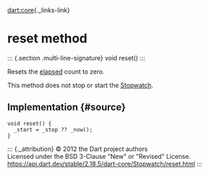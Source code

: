 [dart:core](../../dart-core/dart-core-library){._links-link}

reset method
============

::: {.section .multi-line-signature}
void reset()
:::

Resets the [elapsed](elapsed) count to zero.

This method does not stop or start the [Stopwatch](../stopwatch-class).

Implementation {#source}
--------------

``` {.language-dart data-language="dart"}
void reset() {
  _start = _stop ?? _now();
}
```

::: {._attribution}
© 2012 the Dart project authors\
Licensed under the BSD 3-Clause \"New\" or \"Revised\" License.\
<https://api.dart.dev/stable/2.18.5/dart-core/Stopwatch/reset.html>
:::
